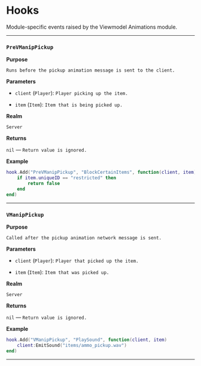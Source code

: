 # Hooks

Module-specific events raised by the Viewmodel Animations module.

---

### `PreVManipPickup`

**Purpose**

`Runs before the pickup animation message is sent to the client.`

**Parameters**

* `client` (`Player`): `Player picking up the item.`

* `item` (`Item`): `Item that is being picked up.`

**Realm**

`Server`

**Returns**

`nil` — `Return value is ignored.`

**Example**

```lua
hook.Add("PreVManipPickup", "BlockCertainItems", function(client, item)
    if item.uniqueID == "restricted" then
        return false
    end
end)
```

---

### `VManipPickup`

**Purpose**

`Called after the pickup animation network message is sent.`

**Parameters**

* `client` (`Player`): `Player that picked up the item.`

* `item` (`Item`): `Item that was picked up.`

**Realm**

`Server`

**Returns**

`nil` — `Return value is ignored.`

**Example**

```lua
hook.Add("VManipPickup", "PlaySound", function(client, item)
    client:EmitSound("items/ammo_pickup.wav")
end)
```

---

